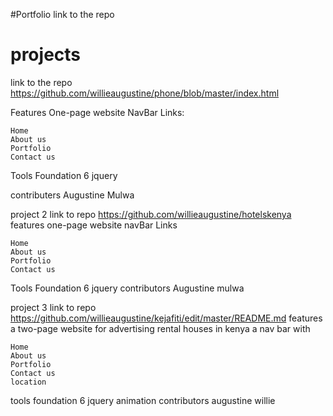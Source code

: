 
#Portfolio
link to the repo




# projects

link to the repo
https://github.com/willieaugustine/phone/blob/master/index.html

Features One-page website NavBar Links:

    Home
    About us
    Portfolio
    Contact us

Tools Foundation 6 jquery

contributers
Augustine Mulwa
  
  project 2 
  link to repo
  https://github.com/willieaugustine/hotelskenya
  features one-page website navBar Links
  
    Home
    About us
    Portfolio
    Contact us

  Tools Foundation 6 jquery
  contributors
  Augustine mulwa
  
  
  project 3
  link to repo
  https://github.com/willieaugustine/kejafiti/edit/master/README.md
  features a two-page website for advertising rental houses in kenya
  a nav bar with 
 
    Home
    About us
    Portfolio
    Contact us
    location
  tools foundation 6 jquery
   animation
   contributors
   augustine willie
  
  
